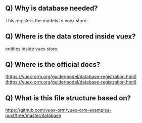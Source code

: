 ## Q) Why is database needed?

This registers the models to vuex store.

## Q) Where is the data stored inside vuex?

entities inside vuex store.

## Q) Where is the official docs?

[https://vuex-orm.org/guide/model/database-registration.html](https://vuex-orm.org/guide/model/database-registration.html)

## Q) What is this file structure based on?

https://github.com/vuex-orm/vuex-orm-examples-nuxt/tree/master/database
